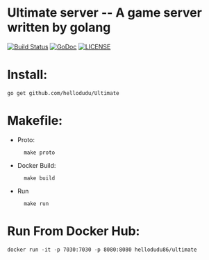 
# Ultimate server -- A game server written by golang

[![Build Status](https://travis-ci.com/hellodudu/Ultimate.svg?branch=master)](https://travis-ci.com/hellodudu/Ultimate)
[![GoDoc](https://godoc.org/github.com/hellodudu/Ultimate?status.svg)](https://godoc.org/github.com/hellodudu/Ultimate)
[![LICENSE](https://img.shields.io/badge/license-NPL%20(The%20996%20Prohibited%20License)-blue.svg)](https://github.com/996icu/996.ICU/blob/master/LICENSE)


# Install:

	go get github.com/hellodudu/Ultimate


# Makefile:

* Proto: 

		make proto

* Docker Build:
    
	    make build

* Run
    
	    make run


# Run From Docker Hub:

   
	docker run -it -p 7030:7030 -p 8080:8080 hellodudu86/ultimate
